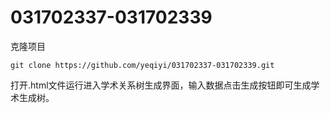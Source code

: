 # 031702337-031702339
 克隆项目
```
git clone https://github.com/yeqiyi/031702337-031702339.git
```
 打开.html文件运行进入学术关系树生成界面，输入数据点击生成按钮即可生成学术生成树。
